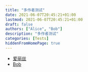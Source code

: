 ```yaml
---
title: "多作者测试"
date: 2021-06-07T20:45:21+01:00
lastmod: 2021-06-07T20:45:21+01:00
draft: false
authors: ["Alice", "Bob"]
description: "多作者测试"
categories: [Tests]
hiddenFromHomePage: true
---
```


<!--more-->

- [爱丽丝](/zh-cn/authors/alice)
- [Bob](/authors/bob)